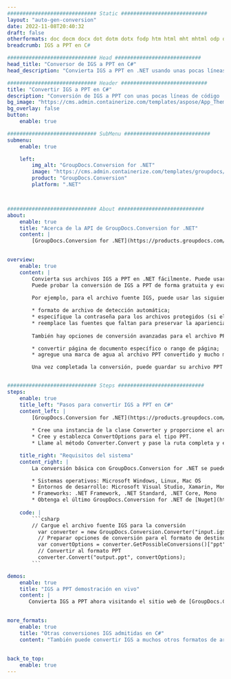 ```yaml
---
############################# Static ############################
layout: "auto-gen-conversion"
date: 2022-11-08T20:40:32
draft: false
otherformats: doc docm docx dot dotm dotx fodp htm html mht mhtml odp odt otp pot potm potx pps ppsm ppsx ppt pptm pptx rtf
breadcrumb: IGS a PPT en C#

############################# Head ############################
head_title: "Conversor de IGS a PPT en C#"
head_description: "Convierta IGS a PPT en .NET usando unas pocas líneas de código. Utilice la API de conversión de documentos de GroupDocs para convertir más de 160 formatos de archivo."

############################# Header ############################
title: "Convertir IGS a PPT en C#"
description: "Conversión de IGS a PPT con unas pocas líneas de código .NET"
bg_image: "https://cms.admin.containerize.com/templates/aspose/App_Themes/V3/images/bg/header1.png"
bg_overlay: false
button:
    enable: true

############################# SubMenu ############################
submenu:
    enable: true

    left:
        img_alt: "GroupDocs.Conversion for .NET"
        image: "https://cms.admin.containerize.com/templates/groupdocs/images/product-logos/90x90-noborder/groupdocs-conversion-net.png"
        product: "GroupDocs.Conversion"
        platform: ".NET"



############################# About ############################
about:
    enable: true
    title: "Acerca de la API de GroupDocs.Conversion for .NET"
    content: |
        [GroupDocs.Conversion for .NET](https://products.groupdocs.com/conversion/net/) se puede usar para convertir Microsoft Word, Excel, PowerPoint, PDF, Visio y otros formatos. GroupDocs.Conversion es una API independiente que es adecuada para sistemas internos y de back-end donde se requiere un alto rendimiento. No depende de ningún software como Microsoft u Open Office.
    

overview:
    enable: true
    content: |
        Convierta sus archivos IGS a PPT en .NET fácilmente. Puede usar solo un par de líneas de código C# en cualquier plataforma de su elección, como Windows, Linux, macOS.
        Puede probar la conversión de IGS a PPT de forma gratuita y evaluar la calidad de los resultados de la conversión. Junto con los escenarios de conversión de archivos simples, puede probar opciones más avanzadas para cargar el archivo de origen IGS y para guardar el resultado de salida PPT. 
        
        Por ejemplo, para el archivo fuente IGS, puede usar las siguientes opciones de carga:

        * formato de archivo de detección automática;
        * especifique la contraseña para los archivos protegidos (si el formato de archivo lo admite);
        * reemplace las fuentes que faltan para preservar la apariencia del documento.
        
        También hay opciones de conversión avanzadas para el archivo PPT:

        * convertir página de documento específico o rango de página;
        * agregue una marca de agua al archivo PPT convertido y mucho más.

        Una vez completada la conversión, puede guardar su archivo PPT en la ruta del archivo local o en cualquier almacenamiento de terceros como FTP, Amazon S3, Google Drive, Dropbox, etc. Tenga en cuenta que para convertir IGS a PPT no es necesario instalar ningún software adicional, como MS Office, Open Office, Adobe Acrobat Reader, etc.


############################# Steps ############################
steps:
    enable: true
    title_left: "Pasos para convertir IGS a PPT en C#"
    content_left: |
        [GroupDocs.Conversion for .NET](https://products.groupdocs.com/conversion/net/) facilita a los desarrolladores convertir un archivo IGS a PPT con unas pocas líneas de código.
        
        * Cree una instancia de la clase Converter y proporcione el archivo IGS con la ruta completa
        * Cree y establezca ConvertOptions para el tipo PPT.
        * Llame al método Converter.Convert y pase la ruta completa y el formato (PPT) como parámetro

    title_right: "Requisitos del sistema"
    content_right: |
        La conversión básica con GroupDocs.Conversion for .NET se puede realizar en unos pocos pasos simples. Nuestras API son compatibles con todas las principales plataformas y sistemas operativos. Antes de ejecutar el código a continuación, asegúrese de tener instalados los siguientes requisitos previos en su sistema.

        * Sistemas operativos: Microsoft Windows, Linux, Mac OS
        * Entornos de desarrollo: Microsoft Visual Studio, Xamarin, MonoDevelop
        * Frameworks: .NET Framework, .NET Standard, .NET Core, Mono
        * Obtenga el último GroupDocs.Conversion for .NET de [Nuget](https://www.nuget.org/packages/groupdocs.conversion)
         
    code: |
        ```csharp    
        // Cargue el archivo fuente IGS para la conversión
          var converter = new GroupDocs.Conversion.Converter("input.igs");
          // Preparar opciones de conversión para el formato de destino PPT
          var convertOptions = converter.GetPossibleConversions()["ppt"].ConvertOptions;
          // Convertir al formato PPT
          converter.Convert("output.ppt", convertOptions);
        ```

demos:
    enable: true
    title: "IGS a PPT demostración en vivo"
    content: |
       Convierta IGS a PPT ahora visitando el sitio web de [GroupDocs.Conversion App](https://products.groupdocs.app/conversion/family). La demostración en línea tiene las siguientes ventajas
          

more_formats:
    enable: true
    title: "Otras conversiones IGS admitidas en C#"
    content: "También puede convertir IGS a muchos otros formatos de archivo. Consulte la lista a continuación."
       
       
back_to_top:
    enable: true
---
```

